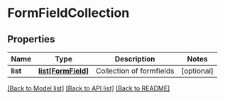 # FormFieldCollection

## Properties
Name | Type | Description | Notes
------------ | ------------- | ------------- | -------------
**list** | [**list[FormField]**](FormField.md) | Collection of formfields | [optional] 

[[Back to Model list]](../README.md#documentation-for-models) [[Back to API list]](../README.md#documentation-for-api-endpoints) [[Back to README]](../README.md)


